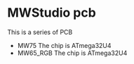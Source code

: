 # MWStudio pcb

This is a series of PCB
* MW75 The chip is ATmega32U4
* MW65_RGB The chip is ATmega32U4


